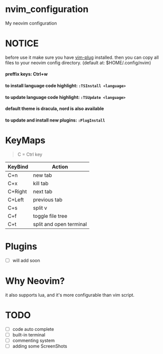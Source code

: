 # nvim_configuration
My neovim configuration

# NOTICE
before use it make sure you have [vim-plug](https://github.com/junegunn/vim-plug) installed.
then you can copy all files to your neovim config directory. (default at: $HOME/.config/nvim)

#### preffix keys: Ctrl+w
#### to install language code highlight: ```:TSInstall <language>```
#### to update language code highlight: ```:TSUpdate <language>```
#### default theme is dracula, nord is also available
#### to update and install new plugins: ```:PlugInstall```

# KeyMaps

> C = Ctrl key 

| KeyBind | Action  |
| ------- | ------- |
| C+n | new tab |
| C+x | kill tab |
| C+Right | next tab |
| C+Left | previous tab |
| C+s | split v |
| C+f | toggle file tree |
| C+t | split and open terminal |

# Plugins
- [ ] will add soon

# Why Neovim?
it also supports lua, and it's more configurable than vim script.

# TODO

- [ ] code auto complete
- [ ] built-in terminal
- [ ] commenting system
- [ ] adding some ScreenShots
